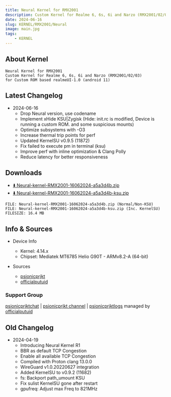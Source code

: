 ```yaml
---
title: Neural Kernel for RMX2001
description: Custom Kernel for Realme 6, 6s, 6i and Narzo (RMX2001/02/03)
date: 2024-06-16
slug: KERNEL/RMX2001/Neural
image: main.jpg
tags:
    - KERNEL
---
```


## About Kernel
```
Neural Kernel for RMX2001
Custom Kernel for Realme 6, 6s, 6i and Narzo (RMX2001/02/03)
for Custom ROM based realmeUI-1.0 (android 11)
```

## Latest Changelog
* 2024-06-16
  * Drop Neural version, use codename
  * Implement xHide KSU|Zygisk (Hide: init.rc is modified, Device is running a custom ROM. and some suspicious mounts)
  * Optimize subsystems with -O3
  * Increase thermal trip points for perf
  * Updated KernelSU v0.9.5 (11872)
  * Fix failed to execute pm in terminal (ksu)
  * Improve perf with inline optimization & Clang Polly
  * Reduce latency for better responsiveness

## Downloads
* [⬇️ Neural-kernel-RMX2001-16062024-a5a3d4b.zip](https://sourceforge.net/projects/psionicprjkt/files/KERNEL/RMX2001/Neural-kernel-RMX2001-16062024-a5a3d4b.zip/download)
* [⬇️ Neural-kernel-RMX2001-16062024-a5a3d4b-ksu.zip](https://sourceforge.net/projects/psionicprjkt/files/KERNEL/RMX2001/Neural-kernel-RMX2001-16062024-a5a3d4b-ksu.zip/download)

```
FILE: Neural-kernel-RMX2001-16062024-a5a3d4b.zip (Normal/Non-KSU)
FILE: Neural-kernel-RMX2001-16062024-a5a3d4b-ksu.zip (Inc. KernelSU)
FILESIZE: 16.4 MB
```

## Info & Sources
* Device Info
  * Kernel: 4.14.x
  * Chipset: Mediatek MT6785 Helio G90T - ARMv8.2-A (64-bit)

* Sources
  * [psionicprjkt](https://github.com/psionicprjkt)
  * [officialputuid](https://github.com/officialputuid)

### Support Group
[psionicprjktchat](https://t.me/psionicprjktchat) | [psionicprjkt channel](https://t.me/psionicprjkt) | [psionicprjktlogs](https://t.me/psionicprjktlogs) managed by [officialputuid](https://t.me/officialputuid)

## Old Changelog
* 2024-04-19
  * Introducing Neural Kernel R1
  * BBR as default TCP Congestion
  * Enable all available TCP Congestion
  * Compiled with Proton clang 13.0.0
  * WireGuard v1.0.20220627 integration
  * Added KernelSU to v0.9.2 (11682)
  * fs: Backport path_umount KSU <GKI>
  * Fix sulist KernelSU gone after restart
  * gpufreq: Adjust max Freq to 821MHz
